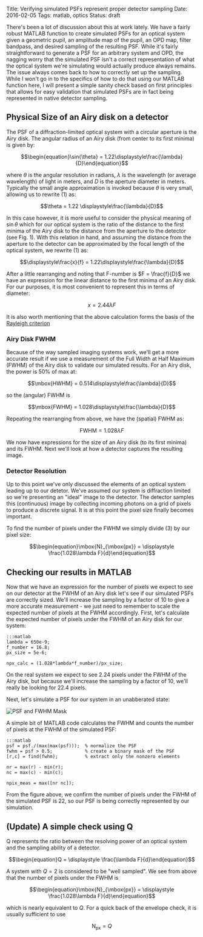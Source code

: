 Title: Verifying simulated PSFs represent proper detector sampling
Date: 2016-02-05
Tags: matlab, optics
Status: draft

There's been a lot of discussion about this at work lately. We have a fairly robust MATLAB function to create simulated PSFs for an optical system given a geometric pupil, an amplitude map of the pupil, an OPD map, filter bandpass, and desired sampling of the resulting PSF. While it's fairly straightforward to generate a PSF for an arbitrary system and OPD, the nagging worry that the simulated PSF isn't a correct representation of what the optical system we're simulating would actually produce always remains. The issue always comes back to how to correctly set up the sampling. While I won't go in to the specifics of how to do that using our MATLAB function here, I will present a simple sanity check based on first principles that allows for easy validation that simulated PSFs are in fact being represented in native detector sampling.

## Physical Size of an Airy disk on a detector
The PSF of a diffraction-limited optical system with a circular aperture is the Airy disk. The angular radius of an Airy disk (from center to its first minima) is given by:

$$\begin{equation}\sin{\theta} = 1.22\displaystyle\frac{\lambda}{D}\end{equation}$$
 
where $\theta$ is the angular resolution in radians, $\lambda$ is the wavelength (or average wavelength) of light in meters, and $D$ is the aperture diameter in meters. Typically the small angle approximation is invoked because $\theta$ is very small, allowing us to rewrite (1) as: 

$$\theta = 1.22 \displaystyle\frac{\lambda}{D}$$

In this case however, it is more useful to consider the physical meaning of $\sin{\theta}$ which for our optical system is the ratio of the distance to the first minima of the Airy disk to the distance from the aperture to the detector (see Fig. 1). With this relation in hand, and assuming the distance from the aperture to the detector can be approximated by the focal length of the optical system, we rewrite (1) as:

$$\displaystyle\frac{x}{f} = 1.22\displaystyle\frac{\lambda}{D}$$

After a little rearranging and noting that F-number is $F = \frac{f}{D}$ we have an expression for the linear distance to the first minima of an Airy disk. For our purposes, it is most convenient to represent this in terms of diameter: 

$$\begin{equation}x = 2.44\lambda F\end{equation}$$

It is also worth mentioning that the above calculation forms the basis of the [Rayleigh criterion](https://en.wikipedia.org/wiki/Angular_resolution#Explanation) 

### Airy Disk FWHM
Because of the way sampled imaging systems work, we'll get a more accurate result if we use a measurement of the Full Width at Half Maximum (FWHM) of the Airy disk to validate our simulated results. For an Airy disk, the power is 50% of max at:

$$\mbox{HWHM} = 0.514\displaystyle\frac{\lambda}{D}$$

so the (angular) FWHM is

$$\mbox{FWHM} = 1.028\displaystyle\frac{\lambda}{D}$$

Repeating the rearranging from above, we have the (spatial) FWHM as:

$$\begin{equation}\mbox{FWHM} = 1.028\lambda F\end{equation}$$

We now have expressions for the size of an Airy disk (to its first minima) and its FWHM. Next we'll look at how a detector captures the resulting image.

### Detector Resolution
Up to this point we've only discussed the elements of an optical system leading up to our detetor. We've assumed our system is diffraction limited so we're presenting an "ideal" image to the detector. The detector samples this (continuous) image by collecting incoming photons on a grid of pixels to produce a discrete signal. It is at this point the pixel size finally becomes important.

To find the number of pixels under the FWHM we simply divide (3) by our pixel size:

$$\begin{equation}\mbox{N}_{\mbox{px}} = \displaystyle \frac{1.028\lambda F}{d}\end{equation}$$

## Checking our results in MATLAB
Now that we have an expression for the number of pixels we expect to see on our detector at the FWHM of an Airy disk let's see if our simulated PSFs are correctly sized. We'll increase the sampling by a factor of 10 to give a more accurate measurement - we just need to remember to scale the expected number of pixels at the FWHM accordingly. First, let's calculate the expected number of pixels under the FWHM of an Airy disk for our system:

    :::matlab
    lambda = 650e-9;
    f_number = 16.8;
    px_size = 5e-6;

    npx_calc = (1.028*lambda*f_number)/px_size; 

On the real system we expect to see 2.24 pixels under the FWHM of the Airy disk, but because we'll increase the sampling by a factor of 10, we'll really be looking for 22.4 pixels. 

Next, let's simulate a PSF for our system in an unabberated state:

![PSF and FWHM Mask]({filename}/img/psf-fwhm.png)

A simple bit of MATLAB code calculates the FWHM and counts the number of pixels at the FWHM of the simulated PSF:

    :::matlab
    psf = psf./(max(max(psf)));  % normalize the PSF
    fwhm = psf > 0.5;            % create a binary mask of the PSF
    [r,c] = find(fwhm);          % extract only the nonzero elements

    nr = max(r) - min(r);
    nc = max(c) - min(c);

    npix_meas = max([nr nc]);
    
From the figure above, we confirm the number of pixels under the FWHM of the simulated PSF is 22, so our PSF is being correctly represented by our simulation.

## (Update) A simple check using Q
Q represents the ratio between the resolving power of an optical system and the sampling ability of a detector.

$$\begin{equation}Q = \displaystyle \frac{\lambda F}{d}\end{equation}$$

A system with $Q = 2$ is considered to be "well sampled". We see from above that the number of pixels under the FWHM is 

$$\begin{equation}\mbox{N}_{\mbox{px}} = \displaystyle \frac{1.028\lambda F}{d}\end{equation}$$

which is nearly equivalent to $Q$. For a quick back of the envelope check, it is usually sufficient to use 

$$\begin{equation}\mbox{N}_{\mbox{px}} = Q\end{equation}$$

